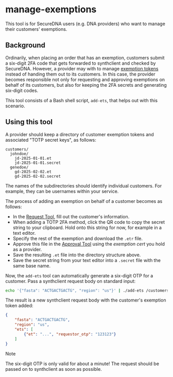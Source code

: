 # manage-exemptions

This tool is for SecureDNA users (e.g. DNA providers) who want to manage their customers' exemptions.

## Background

Ordinarily, when placing an order that has an exemption, customers submit a six-digit 2FA code that gets forwarded to synthclient and checked by SecureDNA. However, a provider may with to manage [exemption tokens](https://github.com/SecureDNA/SecureDNA/wiki/Requesting-exemptions) instead of handing them out to its customers. In this case, the provider becomes responsible not only for requesting and approving exemptions on behalf of its customers, but also for keeping the 2FA secrets and generating six-digit codes.

This tool consists of a Bash shell script, `add-ets`, that helps out with this scenario.

## Using this tool

A provider should keep a directory of customer exemption tokens and associated "TOTP secret keys", as follows:

```
customers/
  johndoe/
    jd-2025-01-01.et
    jd-2025-01-01.secret
  genedoe/
    gd-2025-02-02.et
    gd-2025-02-02.secret
```

The names of the subdirectories should identify individual customers. For example, they can be usernames within your service.

The process of adding an exemption on behalf of a customer becomes as follows:

* In the [Request Tool](https://pages.securedna.org/exemption/request/), fill out the customer's information.
* When adding a TOTP 2FA method, click the QR code to copy the secret string to your clipboard. Hold onto this string for now, for example in a text editor.
* Specify the rest of the exemption and download the `.etr` file.
* Approve this file in the [Approval Tool](https://pages.securedna.org/exemption/approve/) using the _exemption cert_ you hold as a provider.
* Save the resulting `.et` file into the directory structure above.
* Save the secret string from your text editor into a `.secret` file with the same base name.

Now, the `add-ets` tool can automatically generate a six-digit OTP for a customer. Pass a synthclient request body on standard input:

```sh
echo '{"fasta": "ACTGACTGACTG", "region": "us"}' | ./add-ets /customers/genedoe
```

The result is a new synthclient request body with the customer's exemption token added:

```json
{
    "fasta": "ACTGACTGACTG",
    "region": "us",
    "ets": [
        {"et": "...", "requestor_otp": "123123"}
    ]
}
```

> [!NOTE]  
> The six-digit OTP is only valid for about a minute! The request should be passed on to synthclient as soon as possible.
